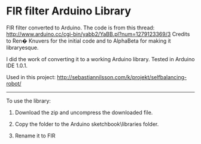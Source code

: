 FIR filter Arduino Library
==========================

FIR filter converted to Arduino. The code is from this thread: http://www.arduino.cc/cgi-bin/yabb2/YaBB.pl?num=1279123369/3
Credits to Ren� Knuvers for the initial code and to AlphaBeta for making it libraryesque.

I did the work of converting it to a working Arduino library. Tested in Arduino IDE 1.0.1.

Used in this project: http://sebastiannilsson.com/k/projekt/selfbalancing-robot/

--------------------------------------------------------------------------------
To use the library:

1. Download the zip and uncompress the downloaded file. 

2. Copy the folder to the Arduino sketchbook\libraries folder.

3. Rename it to FIR